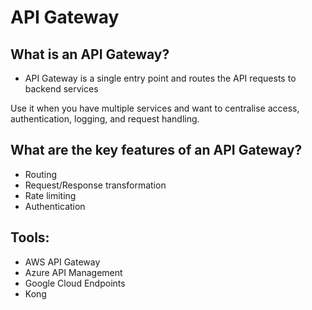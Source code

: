 # API Gateway

## What is an API Gateway?

- API Gateway is a single entry point and routes the API requests to backend services

Use it when you have multiple services and want to centralise access, authentication, logging, and request handling.

## What are the key features of an API Gateway?

- Routing
- Request/Response transformation
- Rate limiting
- Authentication

## Tools:

- AWS API Gateway
- Azure API Management
- Google Cloud Endpoints
- Kong
